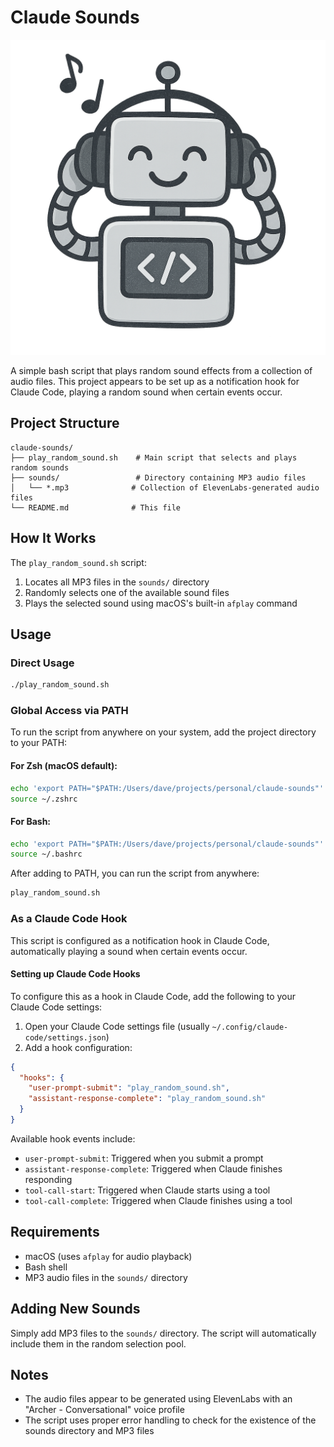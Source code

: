 # Claude Sounds

![Claude Sounds](claude-sounds.png)

A simple bash script that plays random sound effects from a collection of audio files. This project appears to be set up as a notification hook for Claude Code, playing a random sound when certain events occur.

## Project Structure

```
claude-sounds/
├── play_random_sound.sh    # Main script that selects and plays random sounds
├── sounds/                 # Directory containing MP3 audio files
│   └── *.mp3              # Collection of ElevenLabs-generated audio files
└── README.md              # This file
```

## How It Works

The `play_random_sound.sh` script:
1. Locates all MP3 files in the `sounds/` directory
2. Randomly selects one of the available sound files
3. Plays the selected sound using macOS's built-in `afplay` command

## Usage

### Direct Usage
```bash
./play_random_sound.sh
```

### Global Access via PATH
To run the script from anywhere on your system, add the project directory to your PATH:

#### For Zsh (macOS default):
```bash
echo 'export PATH="$PATH:/Users/dave/projects/personal/claude-sounds"' >> ~/.zshrc
source ~/.zshrc
```

#### For Bash:
```bash
echo 'export PATH="$PATH:/Users/dave/projects/personal/claude-sounds"' >> ~/.bashrc
source ~/.bashrc
```

After adding to PATH, you can run the script from anywhere:
```bash
play_random_sound.sh
```

### As a Claude Code Hook
This script is configured as a notification hook in Claude Code, automatically playing a sound when certain events occur.

#### Setting up Claude Code Hooks
To configure this as a hook in Claude Code, add the following to your Claude Code settings:

1. Open your Claude Code settings file (usually `~/.config/claude-code/settings.json`)
2. Add a hook configuration:

```json
{
  "hooks": {
    "user-prompt-submit": "play_random_sound.sh",
    "assistant-response-complete": "play_random_sound.sh"
  }
}
```

Available hook events include:
- `user-prompt-submit`: Triggered when you submit a prompt
- `assistant-response-complete`: Triggered when Claude finishes responding
- `tool-call-start`: Triggered when Claude starts using a tool
- `tool-call-complete`: Triggered when Claude finishes using a tool

## Requirements

- macOS (uses `afplay` for audio playback)
- Bash shell
- MP3 audio files in the `sounds/` directory

## Adding New Sounds

Simply add MP3 files to the `sounds/` directory. The script will automatically include them in the random selection pool.

## Notes

- The audio files appear to be generated using ElevenLabs with an "Archer - Conversational" voice profile
- The script uses proper error handling to check for the existence of the sounds directory and MP3 files